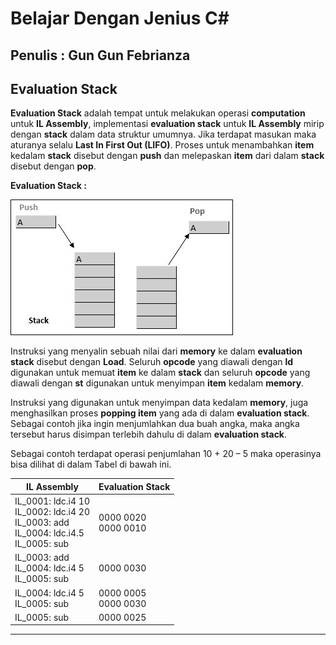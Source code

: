 # Belajar Dengan Jenius C#

## Penulis : Gun Gun Febrianza

## Evaluation Stack

**Evaluation Stack** adalah tempat untuk melakukan operasi **computation** untuk **IL Assembly**, implementasi **evaluation stack** untuk **IL Assembly** mirip dengan **stack** dalam data struktur umumnya. Jika terdapat masukan maka aturanya selalu **Last In First Out (LIFO)**. Proses untuk menambahkan **item** kedalam **stack** disebut dengan **push** dan melepaskan **item** dari dalam **stack** disebut dengan **pop**.

**Evaluation Stack :**

![](../assets/EvaluationStack.jpg)

Instruksi yang menyalin sebuah nilai dari **memory** ke dalam **evaluation stack** disebut dengan **Load**. Seluruh **opcode** yang diawali dengan **ld** digunakan untuk memuat **item** ke dalam **stack** dan seluruh **opcode** yang diawali dengan **st** digunakan untuk menyimpan **item** kedalam **memory**. 

Instruksi yang digunakan untuk menyimpan data kedalam **memory**, juga menghasilkan proses **popping item** yang ada di dalam **evaluation stack**. Sebagai contoh jika ingin menjumlahkan dua buah angka, maka angka tersebut harus disimpan terlebih dahulu di dalam **evaluation stack**. 

Sebagai contoh terdapat operasi penjumlahan 10 + 20 – 5 maka operasinya bisa dilihat di dalam Tabel di bawah ini.

| IL Assembly                                                  | Evaluation Stack        |
| ------------------------------------------------------------ | ----------------------- |
| IL_0001:  ldc.i4  10<br/>IL_0002:  ldc.i4  20<br/>IL_0003:  add<br/>IL_0004:  ldc.i4.5<br/>IL_0005:  sub | 0000 0020<br/>0000 0010 |
| IL_0003:  add<br/>IL_0004:  ldc.i4 5<br/>IL_0005:  sub       | 0000 0030               |
| IL_0004:  ldc.i4 5<br/>IL_0005:  sub                         | 0000 0005<br/>0000 0030 |
| IL_0005:  sub                                                | 0000 0025               |



---------------------

